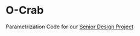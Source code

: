 # O-Crab
Parametrization Code for our [Senior Design Project](https://joshuaoreilly.com/pages/ocrab.html)
